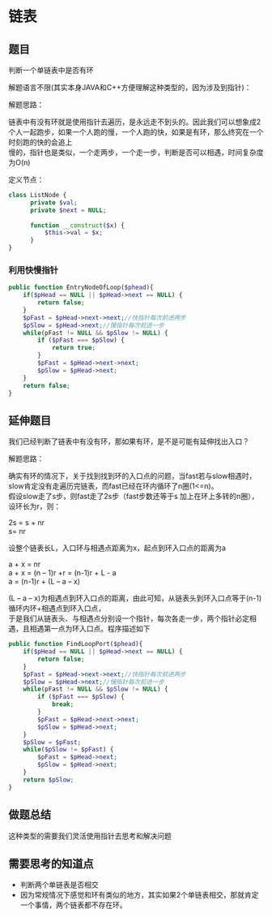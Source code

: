 # 链表
## 题目
判断一个单链表中是否有环

解题语言不限(其实本身JAVA和C++方便理解这种类型的，因为涉及到指针)：  

解题思路：

链表中有没有环就是使用指针去遍历，是永远走不到头的。因此我们可以想象成2个人一起跑步，如果一个人跑的慢，一个人跑的快，如果是有环，那么终究在一个时刻跑的快的会追上  
慢的，指针也是类似，一个走两步，一个走一步，判断是否可以相遇，时间复杂度为O(n)

定义节点：

```php
class ListNode {
      private $val;
      private $next = NULL;
      
      function __construct($x) {
          $this->val = $x;
      }
}
```

### 利用快慢指针 
```php
public function EntryNodeOfLoop($phead){  
    if($pHead == NULL || $pHead->next == NULL) {
        return false;
    }
    $pFast = $pHead->next->next;//快指针每次前进两步
    $pSlow = $pHead->next;//慢指针每次前进一步
    while(pFast != NULL && $pSlow != NULL) {
        if ($pFast === $pSlow) {
            return true;
        }
        $pFast = $pHead->next->next;
        $pSlow = $pHead->next;
    }
    return false;
}  
```

## 延伸题目
我们已经判断了链表中有没有环，那如果有环，是不是可能有延伸找出入口？

解题思路：

确实有环的情况下，关于找到找到环的入口点的问题，当fast若与slow相遇时，slow肯定没有走遍历完链表，而fast已经在环内循环了n圈(1<=n)。  
假设slow走了s步，则fast走了2s步（fast步数还等于s 加上在环上多转的n圈），设环长为r，则：

2s = s + nr  
s= nr  

设整个链表长L，入口环与相遇点距离为x，起点到环入口点的距离为a  

a + x = nr  
a + x = (n – 1)r +r = (n-1)r + L - a  
a = (n-1)r + (L – a – x)  

(L – a – x)为相遇点到环入口点的距离，由此可知，从链表头到环入口点等于(n-1)循环内环+相遇点到环入口点，  
于是我们从链表头、与相遇点分别设一个指针，每次各走一步，两个指针必定相遇，且相遇第一点为环入口点。程序描述如下  


```php
public function FindLoopPort($phead){  
    if($pHead == NULL || $pHead->next == NULL) {
        return false;
    }
    $pFast = $pHead->next->next;//快指针每次前进两步
    $pSlow = $pHead->next;//慢指针每次前进一步
    while(pFast != NULL && $pSlow != NULL) {
        if ($pFast === $pSlow) {
            break;
        }
        $pFast = $pHead->next->next;
        $pSlow = $pHead->next;
    }
    $pSlow = $pFast;
    while($pSlow != $pFast) {
        $pFast = $pHead->next;
        $pSlow = $pHead->next;
    }
    return $pSlow;
}  
```

## 做题总结
这种类型的需要我们灵活使用指针去思考和解决问题

## 需要思考的知道点
* 判断两个单链表是否相交
* 因为常规情况下感觉和环有类似的地方，其实如果2个单链表相交，那就肯定一个事情，两个链表都不存在环。

